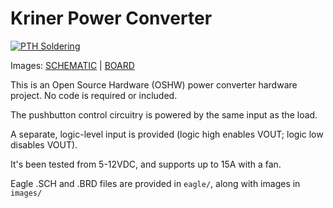 Kriner Power Converter
======================


[![PTH Soldering](https://img.shields.io/badge/skills%20required-pth%20soldering-blue.svg)](https://github.com/gregkrsak/kriner-pc/blob/master/images/kriner-pc-board.png)


Images: [SCHEMATIC](https://raw.githubusercontent.com/gregkrsak/kriner-pc/master/images/kriner-pc-schmatic.png) | [BOARD](https://raw.githubusercontent.com/gregkrsak/kriner-pc/master/images/kriner-pc-board.png)


This is an Open Source Hardware (OSHW) power converter hardware project. No code is required or included.

The pushbutton control circuitry is powered by the same input as the load.

A separate, logic-level input is provided (logic high enables VOUT; logic low disables VOUT).

It's been tested from 5-12VDC, and supports up to 15A with a fan.

Eagle .SCH and .BRD files are provided in ```eagle/```, along with images in ```images/```
